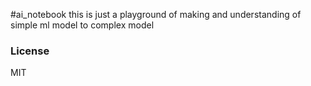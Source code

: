 #ai_notebook
this is just a playground of making and understanding of simple ml model to complex model

### License
MIT
